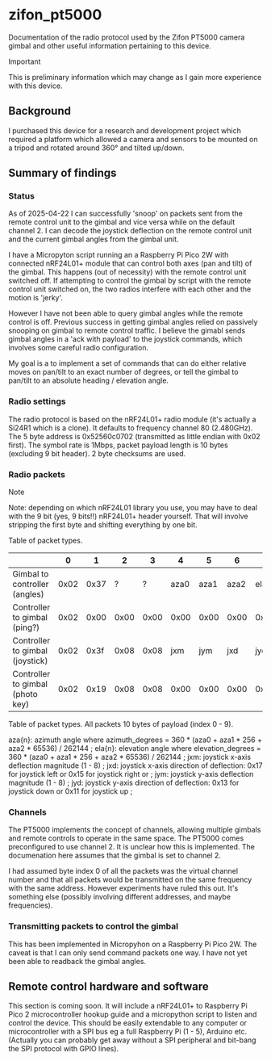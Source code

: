 # zifon_pt5000
Documentation of the radio protocol used by the Zifon PT5000 camera gimbal and other useful information pertaining to this device.

> [!IMPORTANT]  
> This is preliminary information which may change as I gain more experience with this device. 

## Background

I purchased this device for a research and development project which required a platform which allowed a camera and sensors to be mounted on a tripod and rotated around 360° and tilted up/down.

## Summary of findings

### Status

As of 2025-04-22 I can successfully 'snoop' on packets sent from the remote control unit to the gimbal and vice versa while on the default channel 2. I can decode the joystick deflection on the remote control unit and the current gimbal angles from the gimbal unit. 

I have a Micropyton script running an a Raspberry Pi Pico 2W with connected nRF24L01+ module that can control both axes (pan and tilt) of the gimbal. This happens (out of necessity) with the remote control unit switched off. If attempting to control the gimbal by script with the remote control unit switched on, the two radios interfere with each other and the motion is 'jerky'.

However I have not been able to query gimbal angles while the remote control is off. Previous success in getting gimbal angles relied on passively snooping on gimbal to remote control traffic. I believe the gimabl sends gimbal angles in a 'ack with payload' to the joystick commands, which involves some careful radio configuration.

My goal is a to implement a set of commands that can do either relative moves on pan/tilt to an exact number of degrees, or tell the gimbal to pan/tilt to an absolute heading / elevation angle.


### Radio settings
The radio protocol is based on the nRF24L01+ radio module (it's actually a Si24R1 which is a clone). It defaults to frequency channel 80 (2.480GHz). The 5 byte address is 0x52560c0702 (transmitted as little endian with 0x02 first). The symbol rate is 1Mbps, packet payload length is 10 bytes (excluding 9 bit header). 2 byte checksums are used.

### Radio packets 

> [!NOTE]
> Note: depending on which nRF24L01 library you use, you may have to deal with the 9 bit (yes, 9 bits!!) nRF24L01+ header yourself. That will involve stripping the first byte and shifting everything by one bit.

Table of packet types.

|                                | 0    | 1    | 2    | 3    | 4     | 5     | 6    | 7     | 8     | 9     |
|--------------------------------|------|------|------|------|-------|-------|------|-------|-------|-------|
|Gimbal to controller (angles)   | 0x02 | 0x37 | ?    | ?    | aza0  | aza1  | aza2 | ela0  | ela1  | ela2  |
|Controller to gimbal (ping?)    | 0x02 | 0x00 | 0x00 | 0x00 | 0x00  | 0x00  | 0x00 | 0x00  | 0x00  | 0x00  |
|Controller to gimbal (joystick) | 0x02 | 0x3f | 0x08 | 0x08 | jxm   | jym   | jxd  | jyd   | ?     | ?     |
|Controller to gimbal (photo key)| 0x02 | 0x19 | 0x08 | 0x08 | 0x00  | 0x00  | 0x00 | 0x00  | 0x00  | 0x00  |

Table of packet types. All packets 10 bytes of payload (index 0 - 9).

aza{n}: azimuth angle where azimuth_degrees = 360 * (aza0 + aza1 * 256 + aza2 * 65536) / 262144 ;
ela{n}: elevation angle where elevation_degrees = 360 * (aza0 + aza1 * 256 + aza2 * 65536) / 262144 ;
jxm: joystick x-axis deflection magnitude (1 - 8) ;
jxd: joystick x-axis direction of deflection: 0x17 for joystick left or 0x15 for joystick right or ;
jym: joystick y-axis deflection magnitude (1 - 8) ;
jyd: joystick y-axis direction of deflection: 0x13 for joystick down or 0x11 for joystick up ;

### Channels

The PT5000 implements the concept of channels, allowing multiple gimbals and remote controls to operate in the same space. 
The PT5000 comes preconfigured to use channel 2. It is unclear how this is implemented. The documenation here assumes
that the gimbal is set to channel 2.

I had assumed byte index 0 of all the packets was the virtual channel number and that all packets would be transmitted
on the same frequency with the same address. However experiments have ruled this out. It's something else (possibly involving
different addresses, and maybe frequencies).

### Transmitting packets to control the gimbal

This has been implemented in Micropyhon on a Raspberry Pi Pico 2W. The caveat is that I can only send command packets one way. I have not yet been able to readback the gimbal angles. 

## Remote control hardware and software

This section is coming soon. It will include a nRF24L01+ to Raspberry Pi Pico 2 microcontroller hookup guide and a micropython script to listen and control the device. This should be easily extendable to any computer or microcontroller with a SPI bus eg a full Raspberry Pi (1 - 5), Arduino etc. (Actually you can probably get away without a SPI peripheral and bit-bang the SPI protocol with GPIO lines).

